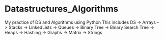 # Datastructures_Algorithms
My practice of DS and Algorithms using Python
This includes
DS
-> Arrays
-> Stacks
-> LinkedLists
-> Queues
-> Binary Tree
-> Binary Search Tree
-> Heaps
-> Hashing
-> Graphs
-> Matrix
-> Strings
